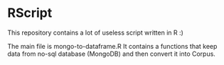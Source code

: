 # RScript
This repository contains a lot of useless script written in R :)

The main file is mongo-to-dataframe.R
It contains a functions that keep data from no-sql database (MongoDB) and then convert it into Corpus.
